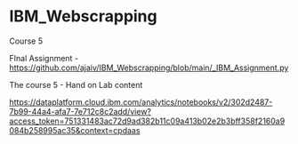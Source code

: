 # IBM_Webscrapping
Course 5


FInal Assignment - 
https://github.com/ajaiv/IBM_Webscrapping/blob/main/_IBM_Assignment.py


The course 5 - Hand on Lab content 

https://dataplatform.cloud.ibm.com/analytics/notebooks/v2/302d2487-7b99-44a4-afa7-7e712c8c2add/view?access_token=751331483ac72d9ad382b11c09a413b02e2b3bff358f2160a9084b258995ac35&context=cpdaas
